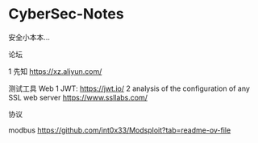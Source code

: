 # CyberSec-Notes
安全小本本...

论坛

1 先知 https://xz.aliyun.com/

测试工具
Web
1 JWT: https://jwt.io/
2 analysis of the configuration of any SSL web server  https://www.ssllabs.com/

协议

modbus https://github.com/int0x33/Modsploit?tab=readme-ov-file
